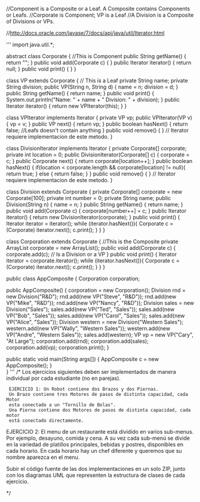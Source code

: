 //Component is a Composite or a Leaf. A Composite contains Components or Leafs.
//Corporate is Component; VP is a Leaf
//A Division is a Composite of Divisions or VPs.

//http://docs.oracle.com/javase/7/docs/api/java/util/Iterator.html

'''
import java.util.*;

abstract class Corporate {  //This is Component
  public String getName() {
    return "";
  }
  public void add(Corporate c) { }
  public Iterator iterator() {
    return null;
  }
  public void print() { }
}

class VP extends Corporate {  // This is a Leaf
  private String name;
  private String division;
  public VP(String n, String d) {
    name = n;
    division = d;
  }
  public String getName() {
    return name;
  }
  public void print() {
    System.out.println("Name: " + name + " Division: " + division);
  }
  public Iterator iterator() {
    return new VPIterator(this);
  }
}

class VPIterator implements Iterator {
  private VP vp;
  public VPIterator(VP v) {
    vp = v;
  }
  public VP next() {
    return vp;
  }
  public boolean hasNext() {
    return false;  //Leafs doesn't contain anything
  }
  public void remove() { } // Iterator requiere implementacion de este metodo.
}

class DivisionIterator implements Iterator {
  private Corporate[] corporate;
  private int location = 0;
  public DivisionIterator(Corporate[] c) {
    corporate = c;
  }
  public Corporate next() {
    return corporate[location++];
  }
  public boolean hasNext() {
    if(location < corporate.length && corporate[location] != null){
      return true;
    } else {
      return false;
    }
  }
  public void remove() { } // Iterator requiere implementacion de este metodo.
}


class Division extends Corporate {
  private Corporate[] corporate = new Corporate[100];
  private int number = 0;
  private String name;
  public Division(String n) {
    name = n;
  }
  public String getName() {
    return name;
  }
  public void add(Corporate c) {
    corporate[number++] = c;
  }
  public Iterator iterator() {
    return new DivisionIterator(corporate);
  }
  public void print() {
    Iterator iterator = iterator();
    while (iterator.hasNext()){
      Corporate c = (Corporate) iterator.next();
      c.print();
    }
  }
}


class Corporation extends Corporate { //This is the Composite
  private ArrayList<Corporate> corporate = new ArrayList<Corporate>();
  public void add(Corporate c) {
    corporate.add(c);  // Is a Division or a VP
  }
  public void print() {
    Iterator iterator = corporate.iterator();
    while (iterator.hasNext()){
      Corporate c = (Corporate) iterator.next();
      c.print();
    }
  }
}


public class AppComposite {
  Corporation corporation;

  public AppComposite() {
    corporation = new Corporation();
    Division rnd = new Division("R&D");
    rnd.add(new VP("Steve", "R&D"));
    rnd.add(new VP("Mike", "R&D"));
    rnd.add(new VP("Nancy", "R&D"));
    Division sales = new Division("Sales");
    sales.add(new VP("Ted", "Sales"));
    sales.add(new VP("Bob", "Sales"));
    sales.add(new VP("Carol", "Sales"));
    sales.add(new VP("Alice", "Sales"));
    Division western = new Division("Western Sales");
    western.add(new VP("Wally", "Western Sales"));
    western.add(new VP("Andre", "Western Sales"));
    sales.add(western);
    VP vp = new VP("Cary", "At Large");
    corporation.add(rnd);
    corporation.add(sales);
    corporation.add(vp);
    corporation.print();
  }

  public static void main(String args[]) {
    AppComposite c = new AppComposite();
  }  
}
'''
/*   Los ejercicios siguientes deben ser implementados de manera
     individual por cada estudiante (no en parejas).

     EJERCICIO 1: Un Robot contiene dos Brazos y dos Piernas.
     Un Brazo contiene tres Motores de pasos de distinta capacidad, cada Motor
     esta conectado a un "Tornillo de Bolas".
     Una Pierna contiene dos Motores de pasos de distinta capacidad, cada motor
     está conectado directamente.

   EJERCICIO 2: El menu de un restaurante está dividido en varios sub-menus.
     Por ejemplo, desayuno, comida y cena. A su vez cada sub-menú se divide en
     la variedad de platillos principales, bebidas y postres, disponibles en
     cada horario. En cada horario hay un chef diferente y queremos que su nombre
     aparezca en el menu.

   Subir el código fuente de las dos implementaciones en un solo ZIP, junto con
   los diagramas UML que representen la estructura de clases de cada ejercicio.  

*/      
